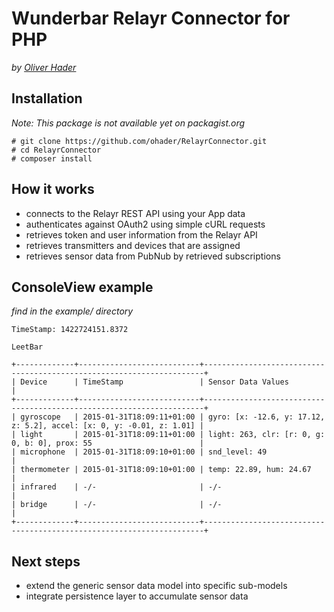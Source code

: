 # Wunderbar Relayr Connector for PHP

*by [Oliver Hader](mailto:oliver@typo3.org)*

## Installation

*Note: This package is not available yet on packagist.org*

```
# git clone https://github.com/ohader/RelayrConnector.git
# cd RelayrConnector
# composer install
```

## How it works

+ connects to the Relayr REST API using your App data
+ authenticates against OAuth2 using simple cURL requests
+ retrieves token and user information from the Relayr API
+ retrieves transmitters and devices that are assigned
+ retrieves sensor data from PubNub by retrieved subscriptions

## ConsoleView example

*find in the example/ directory*

```
TimeStamp: 1422724151.8372

LeetBar

+-------------+---------------------------+----------------------------------------------------------------------+
| Device      | TimeStamp                 | Sensor Data Values                                                   |
+-------------+---------------------------+----------------------------------------------------------------------+
| gyroscope   | 2015-01-31T18:09:11+01:00 | gyro: [x: -12.6, y: 17.12, z: 5.2], accel: [x: 0, y: -0.01, z: 1.01] |
| light       | 2015-01-31T18:09:11+01:00 | light: 263, clr: [r: 0, g: 0, b: 0], prox: 55                        |
| microphone  | 2015-01-31T18:09:10+01:00 | snd_level: 49                                                        |
| thermometer | 2015-01-31T18:09:10+01:00 | temp: 22.89, hum: 24.67                                              |
| infrared    | -/-                       | -/-                                                                  |
| bridge      | -/-                       | -/-                                                                  |
+-------------+---------------------------+----------------------------------------------------------------------+
```

## Next steps

* extend the generic sensor data model into specific sub-models
* integrate persistence layer to accumulate sensor data